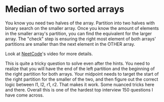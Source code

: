 # Median of two sorted arrays

You know you need two halves of the array. Partition into two halves with binary search on the smaller array. Once you know the amount of elements in the smaller array's partition, you can find the equivalent for the larger array. The "check" step is ensuring the right most element of both arrays' partitions are smaller than the next element in the OTHER array.

Look at [NeetCode](https://www.youtube.com/watch?v=q6IEA26hvXc)'s video for more details.

This is quite a tricky question to solve even after the hints. You need to realize that you will have the end of the left partition and the beginning of the right partition for both arrays. Your midpoint needs to target the start of the right partition for the smaller of the two, and then figure out the correct logic between l1, l2, r1, r2. That makes it work. Some nuanced tricks here and there. Overall this is one of the hardest top interview 150 questions I have come across.
